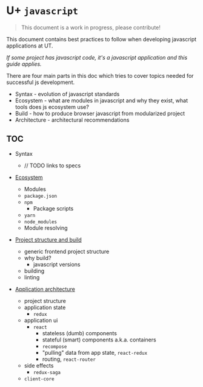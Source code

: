 # U+ `javascript`

> This document is a work in progress, please contribute!

This document contains best practices to follow when developing javascript applications at UT.

*If some project has javascript code, 
it's a javascript application and this guide applies.*

There are four main parts in this doc which tries to cover topics 
needed for successful js development.
- Syntax - evolution of javascript standards
- Ecosystem - what are modules in javascript and why they exist, what tools does js ecosystem use?
- Build - how to produce browser javascript from modularized project
- Architecture - architectural recommendations

## TOC

- Syntax
    - // TODO links to specs

- [Ecosystem](ECOSYSTEM.md)
    - Modules
    - `package.json`
    - `npm`
        - Package scripts
    - `yarn`
    - `node_modules`
    - Module resolving

- [Project structure and build](PROJECT.md)
    - generic frontend project structure
    - why build?
        - javascript versions
    - building
    - linting

- [Application architecture](ARCHITECTURE.md)
    - project structure
    - application state
        - `redux`
    - application ui
        - `react`
            - stateless (dumb) components
            - stateful (smart) components a.k.a. containers
            - `recompose`
            - "pulling" data from app state, `react-redux`
            - routing, `react-router`
    - side effects
        - `redux-saga`
    - `client-core`
